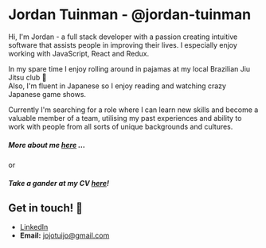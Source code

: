 # Jordan Tuinman - @jordan-tuinman
 
Hi, I'm Jordan - a full stack developer with a passion creating intuitive software that assists people in improving their lives. I especially enjoy working with JavaScript, React and Redux. 

In my spare time I enjoy rolling around in pajamas at my local Brazilian Jiu Jitsu club 🥋    
Also, I'm fluent in Japanese so I enjoy reading and watching crazy Japanese game shows. 

Currently I'm searching for a role where I can learn new skills and become a valuable member of a team, utilising my past experiences and ability to work with people from all sorts of unique backgrounds and cultures. 

##### More about me [here](./about-me.md) ...
or
##### Take a gander at my CV [here](./cv.md)!

## Get in touch! 🤙

* [LinkedIn](https://www.linkedin.com/in/jordan-tuinman/)       
* __Email:__ jojotuijo@gmail.com   
